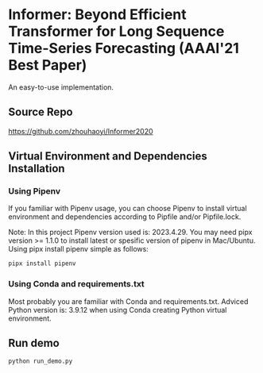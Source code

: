 # Informer: Beyond Efficient Transformer for Long Sequence Time-Series Forecasting (AAAI'21 Best Paper) 

An easy-to-use implementation.

## Source Repo
https://github.com/zhouhaoyi/Informer2020                                      

## Virtual Environment and Dependencies Installation

### Using Pipenv

If you familiar with Pipenv usage, you can choose Pipenv to install virtual environment and dependencies according to Pipfile and/or Pipfile.lock.

Note: In this project Pipenv version used is: 2023.4.29. You may need pipx version >= 1.1.0 to install latest or spesific version of pipenv in Mac/Ubuntu. Using pipx install pipenv simple as follows: 

```sh
pipx install pipenv
```

### Using Conda and requirements.txt

Most probably you are familiar with Conda and requirements.txt. Adviced Python version is: 3.9.12 when using Conda creating Python virtual environment.

## Run demo
```sh
python run_demo.py
```
